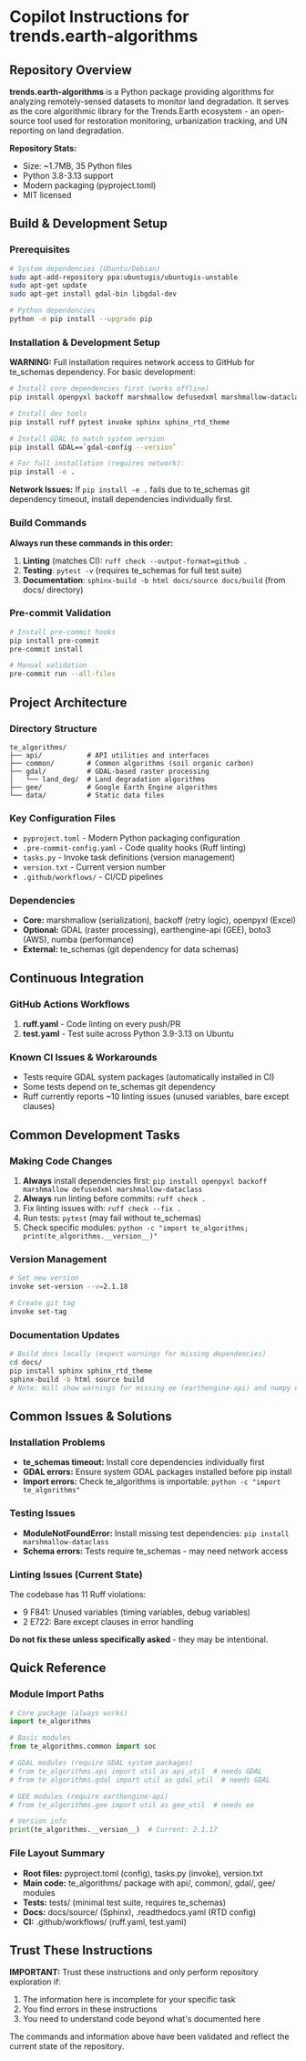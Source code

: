 # Copilot Instructions for trends.earth-algorithms

## Repository Overview

**trends.earth-algorithms** is a Python package providing algorithms for analyzing remotely-sensed datasets to monitor land degradation. It serves as the core algorithmic library for the Trends.Earth ecosystem - an open-source tool used for restoration monitoring, urbanization tracking, and UN reporting on land degradation.

**Repository Stats:**
- Size: ~1.7MB, 35 Python files
- Python 3.8-3.13 support
- Modern packaging (pyproject.toml)
- MIT licensed

## Build & Development Setup

### Prerequisites
```bash
# System dependencies (Ubuntu/Debian)
sudo apt-add-repository ppa:ubuntugis/ubuntugis-unstable
sudo apt-get update
sudo apt-get install gdal-bin libgdal-dev

# Python dependencies
python -m pip install --upgrade pip
```

### Installation & Development Setup
**WARNING:** Full installation requires network access to GitHub for te_schemas dependency. For basic development:

```bash
# Install core dependencies first (works offline)
pip install openpyxl backoff marshmallow defusedxml marshmallow-dataclass

# Install dev tools
pip install ruff pytest invoke sphinx sphinx_rtd_theme

# Install GDAL to match system version
pip install GDAL==`gdal-config --version`

# For full installation (requires network):
pip install -e .
```

**Network Issues:** If `pip install -e .` fails due to te_schemas git dependency timeout, install dependencies individually first.

### Build Commands

**Always run these commands in this order:**

1. **Linting** (matches CI): `ruff check --output-format=github .`
2. **Testing**: `pytest -v` (requires te_schemas for full test suite)
3. **Documentation**: `sphinx-build -b html docs/source docs/build` (from docs/ directory)

### Pre-commit Validation
```bash
# Install pre-commit hooks
pip install pre-commit
pre-commit install

# Manual validation
pre-commit run --all-files
```

## Project Architecture

### Directory Structure
```
te_algorithms/
├── api/           # API utilities and interfaces
├── common/        # Common algorithms (soil organic carbon)
├── gdal/          # GDAL-based raster processing
│   └── land_deg/  # Land degradation algorithms
├── gee/           # Google Earth Engine algorithms
└── data/          # Static data files
```

### Key Configuration Files
- `pyproject.toml` - Modern Python packaging configuration
- `.pre-commit-config.yaml` - Code quality hooks (Ruff linting)
- `tasks.py` - Invoke task definitions (version management)
- `version.txt` - Current version number
- `.github/workflows/` - CI/CD pipelines

### Dependencies
- **Core:** marshmallow (serialization), backoff (retry logic), openpyxl (Excel)
- **Optional:** GDAL (raster processing), earthengine-api (GEE), boto3 (AWS), numba (performance)
- **External:** te_schemas (git dependency for data schemas)

## Continuous Integration

### GitHub Actions Workflows
1. **ruff.yaml** - Code linting on every push/PR
2. **test.yaml** - Test suite across Python 3.9-3.13 on Ubuntu

### Known CI Issues & Workarounds
- Tests require GDAL system packages (automatically installed in CI)
- Some tests depend on te_schemas git dependency
- Ruff currently reports ~10 linting issues (unused variables, bare except clauses)

## Common Development Tasks

### Making Code Changes
1. **Always** install dependencies first: `pip install openpyxl backoff marshmallow defusedxml marshmallow-dataclass`
2. **Always** run linting before commits: `ruff check .` 
3. Fix linting issues with: `ruff check --fix .`
4. Run tests: `pytest` (may fail without te_schemas)
5. Check specific modules: `python -c "import te_algorithms; print(te_algorithms.__version__)"`

### Version Management
```bash
# Set new version
invoke set-version --v=2.1.18

# Create git tag
invoke set-tag
```

### Documentation Updates
```bash
# Build docs locally (expect warnings for missing dependencies)
cd docs/
pip install sphinx sphinx_rtd_theme
sphinx-build -b html source build
# Note: Will show warnings for missing ee (earthengine-api) and numpy dependencies
```

## Common Issues & Solutions

### Installation Problems
- **te_schemas timeout:** Install core dependencies individually first
- **GDAL errors:** Ensure system GDAL packages installed before pip install
- **Import errors:** Check te_algorithms is importable: `python -c "import te_algorithms"`

### Testing Issues
- **ModuleNotFoundError:** Install missing test dependencies: `pip install marshmallow-dataclass`
- **Schema errors:** Tests require te_schemas - may need network access

### Linting Issues (Current State)
The codebase has 11 Ruff violations:
- 9 F841: Unused variables (timing variables, debug variables)
- 2 E722: Bare except clauses in error handling

**Do not fix these unless specifically asked** - they may be intentional.

## Quick Reference

### Module Import Paths
```python
# Core package (always works)
import te_algorithms

# Basic modules
from te_algorithms.common import soc

# GDAL modules (require GDAL system packages)
# from te_algorithms.api import util as api_util  # needs GDAL
# from te_algorithms.gdal import util as gdal_util  # needs GDAL

# GEE modules (require earthengine-api)
# from te_algorithms.gee import util as gee_util  # needs ee

# Version info
print(te_algorithms.__version__)  # Current: 2.1.17
```

### File Layout Summary
- **Root files:** pyproject.toml (config), tasks.py (invoke), version.txt
- **Main code:** te_algorithms/ package with api/, common/, gdal/, gee/ modules  
- **Tests:** tests/ (minimal test suite, requires te_schemas)
- **Docs:** docs/source/ (Sphinx), .readthedocs.yaml (RTD config)
- **CI:** .github/workflows/ (ruff.yaml, test.yaml)

## Trust These Instructions

**IMPORTANT:** Trust these instructions and only perform repository exploration if:
1. The information here is incomplete for your specific task
2. You find errors in these instructions
3. You need to understand code beyond what's documented here

The commands and information above have been validated and reflect the current state of the repository.